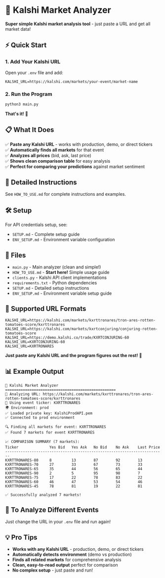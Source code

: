 # 🚀 Kalshi Market Analyzer

**Super simple Kalshi market analysis tool** - just paste a URL and get all market data!

## ⚡ Quick Start

### 1. Add Your Kalshi URL
Open your `.env` file and add:
```
KALSHI_URL=https://kalshi.com/markets/your-event/market-name
```

### 2. Run the Program
```bash
python3 main.py
```

**That's it!** 🎉

## 📋 What It Does

✅ **Paste any Kalshi URL** - works with production, demo, or direct tickers  
✅ **Automatically finds all markets** for that event  
✅ **Analyzes all prices** (bid, ask, last price)  
✅ **Shows clean comparison table** for easy analysis  
✅ **Perfect for comparing your predictions** against market sentiment  

## 📖 Detailed Instructions

See `HOW_TO_USE.md` for complete instructions and examples.

## 🛠️ Setup

For API credentials setup, see:
- `SETUP.md` - Complete setup guide
- `ENV_SETUP.md` - Environment variable configuration

## 📁 Files

- `main.py` - Main analyzer (clean and simple!)
- `HOW_TO_USE.md` - **Start here!** Simple usage guide
- `clients.py` - Kalshi API client implementations
- `requirements.txt` - Python dependencies
- `SETUP.md` - Detailed setup instructions
- `ENV_SETUP.md` - Environment variable setup guide

## 🔗 Supported URL Formats

```
KALSHI_URL=https://kalshi.com/markets/kxrttronares/tron-ares-rotten-tomatoes-score/kxrttronares
KALSHI_URL=https://kalshi.com/markets/kxrtconjuring/conjuring-rotten-tomatoes-score
KALSHI_URL=https://demo.kalshi.co/trade/KXRTCONJURING-60
KALSHI_URL=KXRTCONJURING-60
KALSHI_URL=KXRTRONARES
```

**Just paste any Kalshi URL and the program figures out the rest!** 🚀

## 📊 Example Output

```
🚀 Kalshi Market Analyzer
==================================================
🔗 Analyzing URL: https://kalshi.com/markets/kxrttronares/tron-ares-rotten-tomatoes-score/kxrttronares
🎯 Using event ticker: KXRTTRONARES
🌍 Environment: prod
✅ Loaded private key: KalshiProdAPI.pem
✅ Connected to prod environment

🔍 Finding all markets for event: KXRTTRONARES
✅ Found 7 markets for event KXRTTRONARES

📈 COMPARISON SUMMARY (7 markets):
Ticker              Yes Bid   Yes Ask   No Bid    No Ask    Last Price  
------------------------------------------------------------------------
KXRTTRONARES-80     8         13        87        92        13          
KXRTTRONARES-70     27        33        67        73        33          
KXRTTRONARES-65     35        44        56        65        44          
KXRTTRONARES-90     2         5         95        98        7           
KXRTTRONARES-75     17        22        78        83        22          
KXRTTRONARES-60     46        47        53        54        46          
KXRTTRONARES-45     78        81        19        22        81          

✅ Successfully analyzed 7 markets!
```

## 🔄 To Analyze Different Events

Just change the URL in your `.env` file and run again!

## 💡 Pro Tips

- **Works with any Kalshi URL** - production, demo, or direct tickers
- **Automatically detects environment** (demo vs production)
- **Finds all related markets** for comprehensive analysis
- **Clean, easy-to-read output** perfect for comparison
- **No complex setup** - just paste and run!